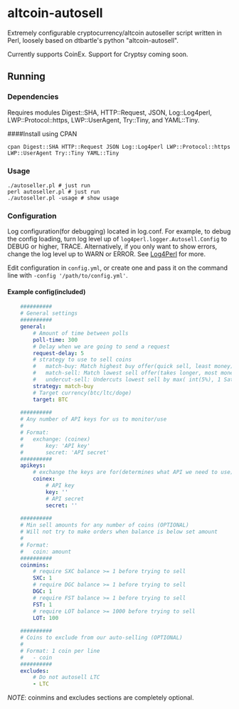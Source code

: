 altcoin-autosell
================

Extremely configurable cryptocurrency/altcoin autoseller script written in Perl, loosely based on dtbartle's python "altcoin-autosell".

Currently supports CoinEx. Support for Cryptsy coming soon.

Running
-------

### Dependencies
Requires modules Digest::SHA, HTTP::Request, JSON, Log::Log4perl, LWP::Protocol::https, LWP::UserAgent, Try::Tiny, and YAML::Tiny.

####Install using CPAN
```shell
cpan Digest::SHA HTTP::Request JSON Log::Log4perl LWP::Protocol::https LWP::UserAgent Try::Tiny YAML::Tiny
```

### Usage
```shell
./autoseller.pl # just run
perl autoseller.pl # just run
./autoseller.pl -usage # show usage
```

### Configuration
Log configuration(for debugging) located in log.conf. For example, to debug the config loading, turn log level up of `log4perl.logger.Autosell.Config` to DEBUG or higher, TRACE. Alternatively, if you only want to show errors, change the log level up to WARN or ERROR. See [Log4Perl](http://search.cpan.org/~mschilli/Log-Log4perl-1.42/lib/Log/Log4perl.pm) for more.

Edit configuration in `config.yml`, or create one and pass it on the command line with `-config '/path/to/config.yml'`.

#### Example config(included)
```yaml
    ##########
    # General settings
    ##########
    general:
        # Amount of time between polls
        poll-time: 300
        # Delay when we are going to send a request
        request-delay: 5
        # strategy to use to sell coins
        #   match-buy: Match highest buy offer(quick sell, least money)
        #   match-sell: Match lowest sell offer(takes longer, most money)
        #   undercut-sell: Undercuts lowest sell by max( int(5%), 1 Satoshi )
        strategy: match-buy
        # Target currency(btc/ltc/doge)
        target: BTC
    
    ##########
    # Any number of API keys for us to monitor/use
    # 
    # Format:
    #   exchange: (coinex)
    #       key: 'API key'
    #       secret: 'API secret'
    ##########
    apikeys:
        # exchange the keys are for(determines what API we need to use)
        coinex:
            # API key
            key: ''
            # API secret
            secret: ''
    
    ##########
    # Min sell amounts for any number of coins (OPTIONAL)
    # Will not try to make orders when balance is below set amount
    # 
    # Format:
    #   coin: amount
    ##########
    coinmins:
        # require SXC balance >= 1 before trying to sell
        SXC: 1
        # require DGC balance >= 1 before trying to sell
        DGC: 1
        # require FST balance >= 1 before trying to sell
        FST: 1
        # require LOT balance >= 1000 before trying to sell
        LOT: 100
    
    ##########
    # Coins to exclude from our auto-selling (OPTIONAL)
    #
    # Format: 1 coin per line
    #   - coin
    ##########
    excludes:
        # Do not autosell LTC
        - LTC
```
*NOTE*: coinmins and excludes sections are completely optional.
